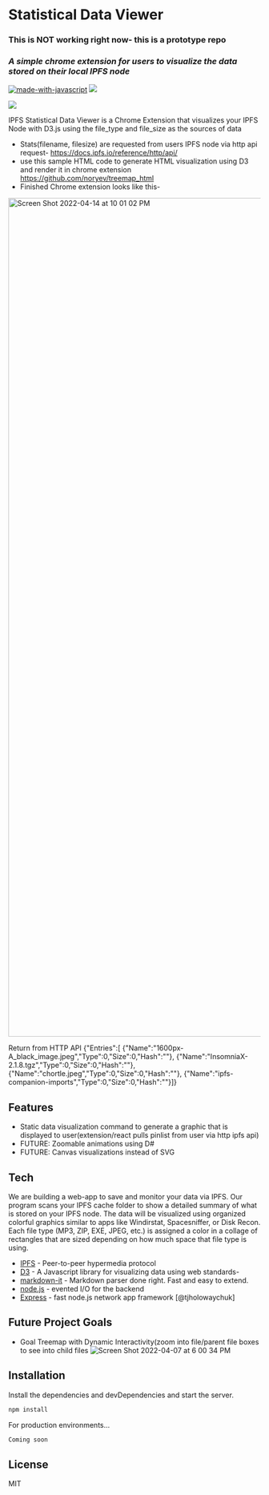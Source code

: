 # Statistical Data Viewer
### This is NOT working right now- this is a prototype repo
### _A simple chrome extension for users to visualize the data stored on their local IPFS node_



[![made-with-javascript](https://img.shields.io/badge/Made%20with-JavaScript-1f425f.svg)](https://www.javascript.com)
[![](https://img.shields.io/badge/project-IPFS-blue.svg?style=flat-square)](https://ipfs.io/)

<img src="{https://img.shields.io/badge/React-20232A?style=for-the-badge&logo=react&logoColor=61DAFB}" />

IPFS Statistical Data Viewer is a Chrome Extension that visualizes your IPFS Node with D3.js using the file_type and file_size as the sources of data

- Stats(filename, filesize) are requested from users IPFS node via http api request- https://docs.ipfs.io/reference/http/api/
- use this sample HTML code to generate HTML visualization using D3 and render it in chrome extension https://github.com/noryev/treemap_html
- Finished Chrome extension looks like this- 
<img width="1675" alt="Screen Shot 2022-04-14 at 10 01 02 PM" src="https://user-images.githubusercontent.com/30084404/163511354-2c178600-c9fd-4775-94c4-d9e9dfe33a45.png">

Return from HTTP API
{"Entries":[
   {"Name":"1600px-A_black_image.jpeg","Type":0,"Size":0,"Hash":""},
   {"Name":"InsomniaX-2.1.8.tgz","Type":0,"Size":0,"Hash":""},
   {"Name":"chortle.jpeg","Type":0,"Size":0,"Hash":""},
   {"Name":"ipfs-companion-imports","Type":0,"Size":0,"Hash":""}]}




## Features
- Static data visualization command to generate a graphic that is displayed to user(extension/react pulls pinlist from user via http ipfs api)
- FUTURE: Zoomable animations using D#
- FUTURE: Canvas visualizations instead of SVG

## Tech


We are building a web-app to save and monitor your data via IPFS. Our program scans your IPFS cache folder to show a detailed summary of what is stored on your IPFS node. The data will be visualized using organized colorful graphics similar to apps like Windirstat, Spacesniffer, or Disk Recon. Each file type (MP3, ZIP, EXE, JPEG, etc.) is assigned a color in a collage of rectangles that are sized depending on how much space that file type is using. 

- [IPFS] - Peer-to-peer hypermedia protocol
- [D3] - A Javascript library for visualizing data using web standards-
- [markdown-it] - Markdown parser done right. Fast and easy to extend.
- [node.js] - evented I/O for the backend
- [Express] - fast node.js network app framework [@tjholowaychuk]

## Future Project Goals

- Goal Treemap with Dynamic Interactivity(zoom into file/parent file boxes to see into child files
![Screen Shot 2022-04-07 at 6 00 34 PM](https://user-images.githubusercontent.com/30084404/162333144-4d65b53f-0df5-49ec-bc11-40ea0bf78bc8.png)



## Installation

Install the dependencies and devDependencies and start the server.

```sh
npm install
```

For production environments...

```sh
Coming soon
```


## License

MIT


[//]: # (These are reference links used in the body of this note and get stripped out when the markdown processor does its job. There is no need to format nicely because it shouldn't be seen. Thanks SO - http://stackoverflow.com/questions/4823468/store-comments-in-markdown-syntax)

   [ipfs]: <https://github.com/ipfs>
   [d3]: <https://github.com/d3/d3>
   [markdown-it]: <https://github.com/markdown-it/markdown-it>
   [node.js]: <http://nodejs.org>
   [jQuery]: <http://jquery.com>
   [express]: <http://expressjs.com>
   [AngularJS]: <http://angularjs.org>



